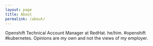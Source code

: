 ```yaml
---
layout: page
title: About
permalink: /about/
---
```


Openshift Technical Account Manager at RedHat. he/him. #openshift #kubernetes. Opinions are my own and not the views of my employer.

